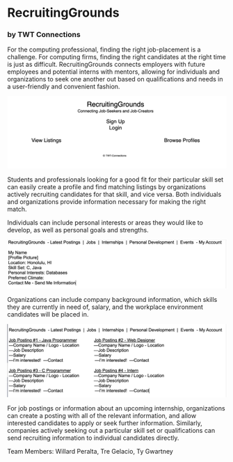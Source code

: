 # RecruitingGrounds
### by TWT Connections

For the computing professional, finding the right job-placement is a challenge. For computing firms, finding the right candidates at the right time is just as difficult. RecruitingGrounds connects employers with future employees and potential interns with mentors, allowing for individuals and organizations to seek one another out based on qualifications and needs in a user-friendly and convenient fashion.

<img src="LandingPage.png"/>

Students and professionals looking for a good fit for their particular skill set can easily create a profile and find matching listings by organizations actively recruiting candidates for that skill, and vice versa. Both individuals and organizations provide information necessary for making the right match. 

Individuals can include personal interests or areas they would like to develop, as well as personal goals and strengths.

<img src="UserProfile.png"/>

Organizations can include company background information, which skills they are currently in need of, salary, and the workplace environment candidates will be placed in.

<img src="JobListings.png"/>

For job postings or information about an upcoming internship, organizations can create a posting with all of the relevant information, and allow interested candidates to apply or seek further information. Similarly, companies actively seeking out a particular skill set or qualifications can send recruiting information to individual candidates directly.

Team Members: Willard Peralta, Tre Gelacio, Ty Gwartney
